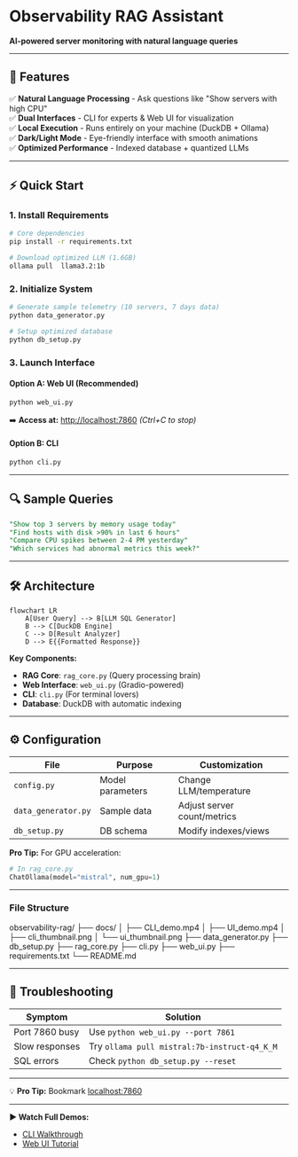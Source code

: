 # **Observability RAG Assistant**  
**AI-powered server monitoring with natural language queries**  

---

## **🚀 Features**  
✅ **Natural Language Processing** - Ask questions like "Show servers with high CPU"  
✅ **Dual Interfaces** - CLI for experts & Web UI for visualization  
✅ **Local Execution** - Runs entirely on your machine (DuckDB + Ollama)  
✅ **Dark/Light Mode** - Eye-friendly interface with smooth animations  
✅ **Optimized Performance** - Indexed database + quantized LLMs  

---

## **⚡ Quick Start**  

### **1. Install Requirements**  
```bash
# Core dependencies
pip install -r requirements.txt

# Download optimized LLM (1.6GB)
ollama pull  llama3.2:1b
```

### **2. Initialize System**  
```bash
# Generate sample telemetry (10 servers, 7 days data)
python data_generator.py

# Setup optimized database
python db_setup.py
```

### **3. Launch Interface**  

#### **Option A: Web UI (Recommended)**  
```bash
python web_ui.py
```
➡️ **Access at:** [http://localhost:7860](http://localhost:7860) *(Ctrl+C to stop)*  

 
#### **Option B: CLI**  
```bash
python cli.py
```

---

## **🔍 Sample Queries**  

```sql
"Show top 3 servers by memory usage today"  
"Find hosts with disk >90% in last 6 hours"  
"Compare CPU spikes between 2-4 PM yesterday"  
"Which services had abnormal metrics this week?"
```

---

## **🛠️ Architecture**  

```mermaid
flowchart LR
    A[User Query] --> B[LLM SQL Generator]
    B --> C[DuckDB Engine]
    C --> D[Result Analyzer]
    D --> E{{Formatted Response}}
```

**Key Components:**  
- **RAG Core**: `rag_core.py` (Query processing brain)  
- **Web Interface**: `web_ui.py` (Gradio-powered)  
- **CLI**: `cli.py` (For terminal lovers)  
- **Database**: DuckDB with automatic indexing  

---

## **⚙️ Configuration**  

| File | Purpose | Customization |
|------|---------|---------------|
| `config.py` | Model parameters | Change LLM/temperature |
| `data_generator.py` | Sample data | Adjust server count/metrics |
| `db_setup.py` | DB schema | Modify indexes/views |

**Pro Tip:** For GPU acceleration:  
```python
# In rag_core.py
ChatOllama(model="mistral", num_gpu=1)
```
---

### File Structure
observability-rag/
├── docs/
│ ├── CLI_demo.mp4
│ ├── UI_demo.mp4
│ ├── cli_thumbnail.png
│ └── ui_thumbnail.png
├── data_generator.py
├── db_setup.py
├── rag_core.py
├── cli.py
├── web_ui.py
├── requirements.txt
└── README.md

---

## **🚨 Troubleshooting**  

| Symptom | Solution |
|---------|----------|
| Port 7860 busy | Use `python web_ui.py --port 7861` |
| Slow responses | Try `ollama pull mistral:7b-instruct-q4_K_M` |
| SQL errors | Check `python db_setup.py --reset` |

---

💡 **Pro Tip:** Bookmark [localhost:7860](http://localhost:7860) 

---

**▶️ Watch Full Demos:**  
- [CLI Walkthrough](docs/CLI_demo.mp4)  
- [Web UI Tutorial](docs/UI_demo.mp4)  

```
